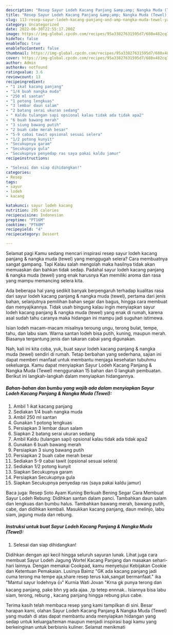 ```yaml
---
description: "Resep Sayur Lodeh Kacang Panjang &amp;amp; Nangka Muda (Tewel) yang Lezat}"
title: "Resep Sayur Lodeh Kacang Panjang &amp;amp; Nangka Muda (Tewel) yang Lezat}"
slug: 113-resep-sayur-lodeh-kacang-panjang-and-amp-nangka-muda-tewel-yang-lezat
category: Uncategorized
date: 2022-06-30T22:55:17.200Z
image: https://img-global.cpcdn.com/recipes/95a33827631595d7/680x482cq70/sayur-lodeh-kacang-panjang-nangka-muda-tewel-foto-resep-utama.jpg
hideToc: false
enableToc: true
enableTocContent: false
thumbnail: https://img-global.cpcdn.com/recipes/95a33827631595d7/680x482cq70/sayur-lodeh-kacang-panjang-nangka-muda-tewel-foto-resep-utama.jpg
cover: https://img-global.cpcdn.com/recipes/95a33827631595d7/680x482cq70/sayur-lodeh-kacang-panjang-nangka-muda-tewel-foto-resep-utama.jpg
author: Admin
authorAv: notfound
ratingvalue: 3.6
reviewcount: 13
recipeingredient:
- "1 ikat kacang panjang"
- "1/4 buah nangka muda"
- "250 ml santan"
- "1 potong lengkuas"
- "3 lembar daun salam"
- "2 batang serai ukuran sedang"
- " Kaldu tulangan sapi opsional kalau tidak ada tidak apa2"
- "6 buah bawang merah"
- "3 siung bawang putih"
- "2 buah cabe merah besar"
- "5-9 cabai tawit opsional sesuai selera"
- "1/2 potong kunyit"
- "Secukupnya garam"
- "Secukupnya gula"
- "Secukupnya penyedap ras saya pakai kaldu jamur"
recipeinstructions:

- "Selesai dan siap dihidangkan!"
categories:
- Resep
tags:
- sayur
- lodeh
- kacang

katakunci: sayur lodeh kacang 
nutrition: 295 calories
recipecuisine: Indonesian
preptime: "PT16M"
cooktime: "PT60M"
recipeyield: "4"
recipecategory: Dessert

---
```



Selamat pagi Kamu sedang mencari inspirasi resep sayur lodeh kacang panjang &amp; nangka muda (tewel) yang menggugah selera? Cara membuatnya sangat gampang. Tapi Kalau salah mengolah maka hasilnya tidak akan memuaskan dan bahkan tidak sedap. Padahal sayur lodeh kacang panjang &amp; nangka muda (tewel) yang enak harusnya Kan memiliki aroma dan rasa yang mampu memancing selera kita.


Ada beberapa hal yang sedikit banyak berpengaruh terhadap kualitas rasa dari sayur lodeh kacang panjang &amp; nangka muda (tewel), pertama dari jenis bahan, selanjutnya pemilihan bahan segar dan bagus, hingga cara membuat dan menyajikannya. Tidak usah bingung kalau ingin menyiapkan sayur lodeh kacang panjang &amp; nangka muda (tewel) yang enak di rumah, karena asal sudah tahu caranya maka hidangan ini mampu jadi suguhan istimewa.

Isian lodeh macam-macam misalnya teroung ungu, terong bulat, tempe, tahu, dan labu siam. Warna santan lodeh bisa putih, kuning, maupun merah. Biasanya tergantung jenis dan takaran cabai yang digunakan.


Nah, kali ini kita coba, yuk, buat sayur lodeh kacang panjang &amp; nangka muda (tewel) sendiri di rumah. Tetap berbahan yang sederhana, sajian ini dapat memberi manfaat untuk membantu menjaga kesehatan tubuhmu sekeluarga. Kamu dapat menyiapkan Sayur Lodeh Kacang Panjang &amp; Nangka Muda (Tewel) menggunakan 15 bahan dan 0 langkah pembuatan. Berikut ini langkah-langkah dalam menyiapkan hidangannya.

<!--inarticleads1-->

##### Bahan-bahan dan bumbu yang wajib ada dalam menyiapkan Sayur Lodeh Kacang Panjang &amp; Nangka Muda (Tewel):

1. Ambil 1 ikat kacang panjang
1. Sediakan 1/4 buah nangka muda
1. Ambil 250 ml santan
1. Gunakan 1 potong lengkuas
1. Persiapkan 3 lembar daun salam
1. Siapkan 2 batang serai ukuran sedang
1. Ambil  Kaldu (tulangan sapi) opsional kalau tidak ada tidak apa2
1. Gunakan 6 buah bawang merah
1. Persiapkan 3 siung bawang putih
1. Persiapkan 2 buah cabe merah besar
1. Sediakan 5-9 cabai tawit (opsional sesuai selera)
1. Sediakan 1/2 potong kunyit
1. Siapkan Secukupnya garam
1. Persiapkan Secukupnya gula
1. Siapkan Secukupnya penyedap ras (saya pakai kaldu jamur)


Baca juga: Resep Soto Ayam Kuning Berkuah Bening Segar Cara Membuat Sayur Lodeh Rebung: Didihkan santan dalam panci. Tambahkan daun salam dan lengkuas dan bumbu halus. Tambahkan bawang merah, bawang putih, cabe, dan didihkan kembali. Masukkan kacang panjang, daun melinjo, labu siam, jagung muda dan rebung. 

<!--inarticleads2-->

##### Instruksi untuk buat Sayur Lodeh Kacang Panjang &amp; Nangka Muda (Tewel):


1. Selesai dan siap dihidangkan!

Didihkan dengan api kecil hingga seluruh sayuran lunak. Lihat juga cara membuat Sayur Lodeh Jagung Wortel Kacang Panjang dan masakan sehari-hari lainnya. Dengan memakai Cookpad, kamu menyetujui Kebijakan Cookie dan Ketentuan Pemakaian. Lusinya Baimz &#34;GK ada kacang panjang jadi cuma terong ma tempe aja,share resep terus kak,sangat bermanfaat.&#34; ika &#34;Mantul sayur lodehnya 👍&#34; Kurnia Wati Jovan &#34;Krna gk punya terong dan kacang panjang, pake bhn yg ada ajaa. ,tp tetep ennnak.. Isiannya bisa labu siam, terong, rebung , kacang panjang hingga rebung plus cabe. 

Terima kasih telah membaca resep yang kami tampilkan di sini. Besar harapan kami, olahan Sayur Lodeh Kacang Panjang &amp; Nangka Muda (Tewel) yang mudah di atas dapat membantu anda menyiapkan hidangan yang sedap untuk keluarga/teman maupun menjadi inspirasi bagi kamu yang berkeinginan untuk berbisnis kuliner. Selamat menikmati
